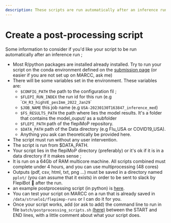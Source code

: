 ```yaml
---
description: These scripts are run automatically after an inference run
---
```


# Create a post-processing script

Some information to consider if you'd like your script to be run automatically after an inference run ;

* Most R/python packages are installed already installed. Try to run your script on the conda environment defined on the [submission page](../../how-to-run/advanced-run-guides/slurm-submission-on-marcc.md) (or easier if you are not set up on MARCC, ask me)
* There will be some variables set in the environment. These variables are:
  * `$CONFIG_PATH` the path to the configuration fil ;
  * `$FLEPI_RUN_INDEX` the run id for this run (e.g \``CH_R3_highVE_pesImm_2022_Jan29`\`
  * `$JOB_NAME` this job name (e.g `USA-20230130T163847_inference_med`)
  * `$FS_RESULTS_PATH` the path where lies the model results. It's a folder that contains the model\_ouput/ as a subfolder
  * `$FLEPI_PATH` path of the flepiMoP repository.
  * `$DATA_PATH` path of the Data directory (e.g Flu\_USA or COVID19\_USA).
  * Anything you ask can theoretically be provided here.
* The script must run without any user intervention.
* The script is run from $DATA\_PATH.
* Your script lies in the flepiMoP directory (preferably) or it's ok if it is in a data directory if it makes sense ;
* It is run on a 64Gb of RAM multicore machine. All scripts combined must complete under 4 hours, and you can use multiprocessing (48 cores)
* Outputs (pdf, csv, html, txt, png ...) must be saved in a directory named `pplot/` (you can assume that it exists) in order to be sent to slack by FlepiBot 🤖 after the run.
* an example postprocessing script (in python) is [here](https://github.com/HopkinsIDD/COVIDScenarioPipeline/blob/main-flu-subfix2/scripts/postprocess\_auto.py).
* You can test your script on MARCC on a run that is already saved in `/data/struelo1/flepimop-runs` or I can do it for you.
* Once your script works, add (or ask to add) the command line to run in file `batch/postprocessing_scripts.sh` [(here)](https://github.com/HopkinsIDD/COVIDScenarioPipeline/blob/main-flu-subfix2/batch/postprocessing-scripts.sh) between the START and END lines, with a little comment about what your script does.
